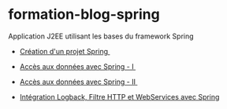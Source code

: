 # formation-blog-spring
Application J2EE utilisant les bases du framework Spring



* [Création d'un projet Spring ](https://github.com/melomanab/formation-blog-spring/blob/master/README1.md)​

* [Accès aux données avec Spring - I ](https://github.com/melomanab/formation-blog-spring/blob/master/README2.md)​ 

* [Accès aux données avec Spring - II ](https://github.com/melomanab/formation-blog-spring/blob/master/README3.md)​ 

* [ Intégration Logback, Filtre HTTP et WebServices avec Spring ](https://github.com/melomanab/formation-blog-spring/blob/master/README4.md)​  
